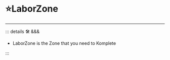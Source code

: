 # ⭐<labos>LaborZone</labos>

---

<!-- =================================================== -->
<!-- =================================================== -->
<!-- =================================================== -->
<!-- =================================================== -->
<!-- =================================================== -->
::: details 🛠 <dev>&&&</dev>

- LaborZone is the Zone that you need to Komplete

:::
